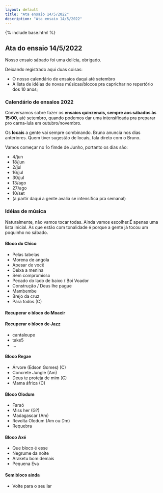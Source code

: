 ```yaml
---
layout: default
title: "Ata ensaio 14/5/2022"
description: "Ata ensaio 14/5/2022"
---
```

{% include base.html %}

## Ata do ensaio 14/5/2022

Nosso ensaio sábado foi uma delícia, obrigado.

Deixando registrado aqui duas coisas:
- O nosso calendário de ensaios daqui até setembro
- A lista de idéias de novas músicas/blocos pra caprichar no repertório dos 10 anos;


### Calendário de ensaios 2022

Conversamos sobre fazer os **ensaios quinzenais, sempre aos sábados às 15:00**, até setembro, quando podemos dar uma intensificada pra preparar pro carna-lula em outubro/novembro.

Os **locais** a gente vai sempre combinando. Bruno anuncia nos dias anteriores. Quem tiver sugestão de locais, fala direto com o Bruno.

Vamos começar no 1o fimde de Junho, portanto os dias são:
- 4/jun
- 18/jun
- 2/jul
- 16/jul
- 30/jul
- 13/ago
- 27/ago
- 10/set
- (a partir daqui a gente avalia se intensifica pra semanal)


### Idéias de música

Naturalmente, não vamos tocar todas. Ainda vamos escolher.É apenas uma lista inicial.
As que estão com tonalidade é porque a gente já tocou um poquinho no sábado.

#### Bloco do Chico
- Pelas tabelas
- Morena de angola
- Apesar de você
- Deixa a menina
- Sem compromisso
- Pecado do lado de baixo / Boi Voador
- Construção / Deus lhe pague
- Mambembe
- Brejo da cruz
- Para todos (C)

#### Recuperar o bloco do Moacir
#### Recuperar o bloco de Jazz
- cantaloupe
- take5
- ...

#### Bloco Regae
- Árvore (Edson Gomes) (C)
- Concrete Jungle (Am)
- Deus te proteja de mim (C)
- Mama áfrica (C)

#### Bloco Olodum
- Faraó
- Miss her (G?)
- Madagascar (Am)
- Revolta Olodum (Am ou Dm)
- Requebra

#### Bloco Axé
- Que bloco é esse
- Negrume da noite
- Araketu bom demais
- Pequena Eva

#### Sem bloco ainda
- Volte para o seu lar


<br/>
<br/>
<br/>
<br/>

